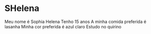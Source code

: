 # SHelena
Meu nome é Sophia Helena
Tenho 15 anos 
A minha comida preferida é lasanha
Minha cor preferida é azul claro
Estudo no quirino
